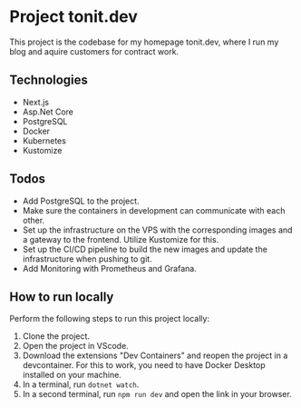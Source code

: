 # Project tonit.dev

This project is the codebase for my homepage tonit.dev, where I run my blog and aquire customers for contract work.

## Technologies

- Next.js
- Asp.Net Core
- PostgreSQL
- Docker
- Kubernetes
- Kustomize

## Todos

- Add PostgreSQL to the project.
- Make sure the containers in development can communicate with each other.
- Set up the infrastructure on the VPS with the corresponding images and a gateway to the frontend. Utilize Kustomize for this.
- Set up the CI/CD pipeline to build the new images and update the infrastructure when pushing to git.
- Add Monitoring with Prometheus and Grafana.

## How to run locally

Perform the following steps to run this project locally:

1. Clone the project.
2. Open the project in VScode.
3. Download the extensions "Dev Containers" and reopen the project in a devcontainer. For this to work, you need to have Docker Desktop installed on your machine.
4. In a terminal, run `dotnet watch`.
5. In a second terminal, run `npm run dev` and open the link in your browser.
